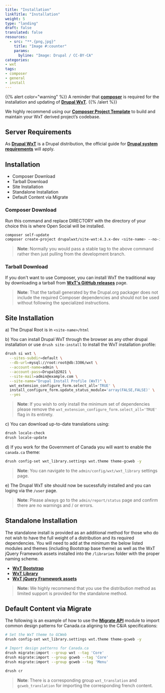 ```yaml
---
title: "Installation"
linkTitle: "Installation"
weight: 5
type: "landing"
draft: false
translated: false
resources:
  - src: "**.{png,jpg}"
    title: "Image #:counter"
    params:
      byline: "Image: Drupal / CC-BY-CA"
categories:
- wxt
tags:
- composer
- general
- install
---
```


{{% alert color="warning" %}}
A reminder that **[composer](https://getcomposer.org/download/)** is required for the installation and updating of **[Drupal WxT](https://github.com/drupalwxt/wxt)**.
{{% /alert %}}

We highly recommend using our **[Composer Project Template][wxt-project]** to build and maintain your WxT derived project’s codebase.

## Server Requirements

As **[Drupal WxT][wxt]** is a Drupal distribution, the official guide for **[Drupal system requirements][requirements]** will apply.

## Installation

- Composer Download
- Tarball Download
- Site Installation
- Standalone Installation
- Default Content via Migrate

### Composer Download

Run this command and replace DIRECTORY with the directory of your choice this is where Open Social will be installed.

```sh
composer self-update
composer create-project drupalwxt/site-wxt:4.3.x-dev <site-name> --no-interaction
```

> **Note**: Normally you would pass a stable tag to the above command rather then just pulling from the development branch.

### Tarball Download

If you don't want to use Composer, you can install WxT the traditional way by downloading a tarball from **[WxT's GitHub releases][releases]** page.

> **Note**: That the tarball generated by the Drupal.org packager does not include the required Composer dependencies and should not be used without following the specialized instructions.

## Site Installation

a) The Drupal Root is in `<site-name>/html`

b) You can install Drupal WxT through the browser as any other drupal installation or use `drush site-install` to install the WxT installation profile:

```sh
drush si wxt \
  --sites-subdir=default \
  --db-url=mysql://root:root@db:3306/wxt \
  --account-name=admin \
  --account-pass=Drupal@2021 \
  --site-mail=admin@example.com \
  --site-name="Drupal Install Profile (WxT)" \
  wxt_extension_configure_form.select_all='TRUE' \
  install_configure_form.update_status_module='array(FALSE,FALSE)' \
  --yes
```

> **Note**: If you wish to only install the minimum set of dependencies please remove the `wxt_extension_configure_form.select_all='TRUE'` flag in its entirety.

c) You can download up-to-date translations using:

```sh
drush locale-check
drush locale-update
```

d) If you work for the Government of Canada you will want to enable the `canada.ca` theme:

```sh
drush config-set wxt_library.settings wxt.theme theme-gcweb -y
```

> **Note**: You can navigate to the `admin/config/wxt/wxt_library` settings page.

e) The Drupal WxT site should now be sucessfully installed and you can loging via the `/user` page.

> **Note**: Please always go to the `admin/report/status` page and confirm there are no warnings and / or errors.

## Standalone Installation

The standalone install is provided as an additional method for those who do not wish to have the full weight of a distribution and its required dependencies. You will need to add at the minimum the below listed modules and themes (including Bootstrap base theme) as well as the WxT jQuery Framework assets installed into the `/libraries` folder with the proper naming scheme.

- **[WxT Bootstrap][wxt-bootstrap]**
- **[WxT Library][wxt-library]**
- **[WxT jQuery Framework assets][wet-boew]**

> **Note:** We highly recommend that you use the distribution method as limited support is provided for the standalone method.

## Default Content via Migrate

The following is an example of how to use the **[Migrate API][migrate]** module to import common design patterns for Canada.ca aligning to the C&IA specifications:

```sh
# Set the WxT theme to GCWeb
drush config-set wxt_library.settings wxt.theme theme-gcweb -y

# Import design patterns for Canada.ca
drush migrate:import --group wxt --tag 'Core'
drush migrate:import --group gcweb --tag 'Core'
drush migrate:import --group gcweb --tag 'Menu'

drush cr
```

> **Note**: There is a corresponding group `wxt_translation` and `gcweb_translation` for importing the corresponding french content.

<!-- Links Referenced -->

[composer]:      https://getcomposer.org/download/
[migrate]:       https://www.drupal.org/node/2127611
[releases]:      https://github.com/drupalwxt/wxt/releases
[requirements]:  https://www.drupal.org/docs/system-requirements
[wxt]:           https://github.com/drupalwxt/wxt
[wxt-bootstrap]: https://github.com/drupalwxt/wxt_bootstrap
[wxt-library]:   https://github.com/drupalwxt/wxt_library
[wxt-project]:   https://github.com/drupalwxt/wxt
[wet-boew]:      https://github.com/wet-boew/wet-boew
